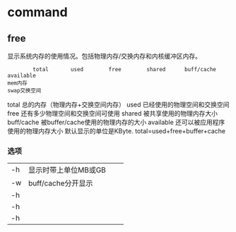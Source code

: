 # command

## free
显示系统内存的使用情况。包括物理内存/交换内存和内核缓冲区内存。
```
		total		used		free		shared		buff/cache 		available
mem内存
swap交换空间
```
total 总的内存（物理内存+交换空间内存）
used 已经使用的物理空间和交换空间
free 还有多少物理空间和交换空间可使用
shared 被共享使用的物理内存大小
buff/cache 被buffer/cache使用的物理内存的大小
available 还可以被应用程序使用的物理内存大小
默认显示的单位是KByte.
total=used+free+buffer+cache

### 选项
|||||
|-|-|-|-|
|-h|显示时带上单位MB或GB|||
|-w|buff/cache分开显示|||
|-h||||
|-h||||
|-h||||